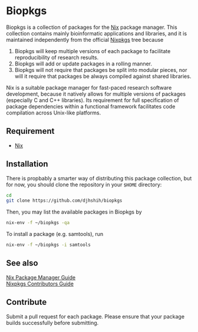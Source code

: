 # Biopkgs

Biopkgs is a collection of packages for the [Nix](https://nixos.org/nix/)
package manager. This collection contains mainly bioinformatic applications and
libraries, and it is maintained independently from the official
[Nixpkgs](https://github.com/NixOS/nixpkgs) tree because

1. Biopkgs will keep multiple versions of each package to facilitate
	 reproducibility of research results.
2. Biopkgs will add or update packages in a rolling manner.
3. Biopkgs will not require that packages be split into modular pieces, nor will
	 it require that packages be always compiled against shared libraries.


Nix is a suitable package manager for fast-paced research software development, because it natively
allows for multiple versions of packages (especially C and C++ libraries). Its
requirement for full specification of package dependencies within a functional
framework facilitates code compilation across Unix-like platforms.


## Requirement

- [Nix](https://nixos.org/nix/download.html)


## Installation

There is propbably a smarter way of distributing this package collection, but 
for now, you should clone the repository in your `$HOME` directory:

```bash
cd
git clone https://github.com/djhshih/biopkgs
```

Then, you may list the available packages in Biopkgs by

```bash
nix-env -f ~/biopkgs -qa
```

To install a package (e.g. samtools), run

```bash
nix-env -f ~/biopkgs -i samtools
```


## See also

[Nix Package Manager Guide](http://nixos.org/nix/manual/)  
[Nixpkgs Contributors Guide](http://nixos.org/nixpkgs/manual/)  


## Contribute

Submit a pull request for each package. Please ensure that your package
builds successfully before submitting.

